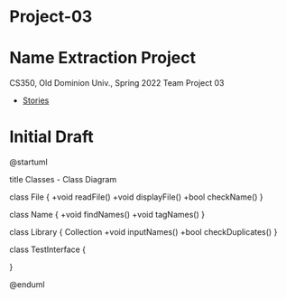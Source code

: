 # Project-03
# Name Extraction Project
CS350, Old Dominion Univ., Spring 2022
Team Project 03
* [Stories](https://trello.com/b/4WNrLBWO/cs-350-group-project)
# Initial Draft

@startuml

title Classes - Class Diagram


class File {
  +void readFile()
  +void displayFile()
  +bool checkName()
}

class Name {
  +void findNames()
  +void tagNames()
}

class Library {
  Collection<names>
  +void inputNames()
  +bool checkDuplicates()
}

class TestInterface {
  
}



@enduml
